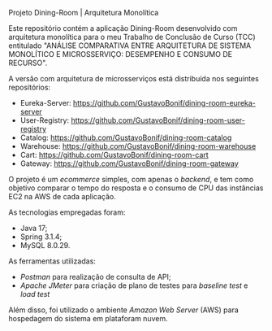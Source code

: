 Projeto Dining-Room | Arquitetura Monolítica

Este repositório contém a aplicação Dining-Room desenvolvido com arquitetura monolítica para o meu Trabalho de Conclusão de Curso (TCC) entitulado "ANÁLISE COMPARATIVA ENTRE ARQUITETURA DE SISTEMA MONOLÍTICO E MICROSSERVIÇO: DESEMPENHO E CONSUMO DE RECURSO".

A versão com arquitetura de microsserviços está distribuída nos seguintes repositórios:

- Eureka-Server: https://github.com/GustavoBonif/dining-room-eureka-server
- User-Registry: https://github.com/GustavoBonif/dining-room-user-registry
- Catalog: https://github.com/GustavoBonif/dining-room-catalog
- Warehouse: https://github.com/GustavoBonif/dining-room-warehouse
- Cart: https://github.com/GustavoBonif/dining-room-cart
- Gateway: https://github.com/GustavoBonif/dining-room-gateway 

O projeto é um _ecommerce_ simples, com apenas o _backend_, e tem como objetivo comparar o tempo do resposta e o consumo de CPU das instâncias EC2 na AWS de cada aplicação.

As tecnologias empregadas foram:
- Java 17;
- Spring 3.1.4;
- MySQL 8.0.29.

As ferramentas utilizadas: 
- _Postman_ para realização de consulta de API;
- _Apache JMeter_ para criação de plano de testes para _baseline test_ e _load test_

Além disso, foi utilizado o ambiente _Amazon Web Server_ (AWS) para hospedagem do sistema em plataforam nuvem.
